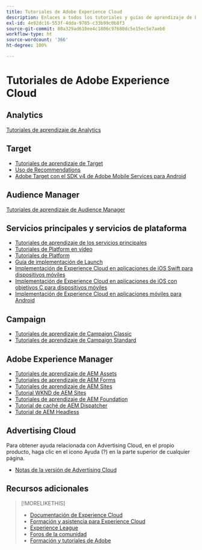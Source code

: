 ```yaml
---
title: Tutoriales de Adobe Experience Cloud
description: Enlaces a todos los tutoriales y guías de aprendizaje de Experience Cloud
exl-id: 4e92dc16-553f-4dda-9705-c33b99c0b8f3
source-git-commit: 80a329ad610ee4c1806c97680dc5e15ec5e7aeb0
workflow-type: ht
source-wordcount: '366'
ht-degree: 100%

---
```


# Tutoriales de Adobe Experience Cloud

## Analytics

[Tutoriales de aprendizaje de Analytics](https://experienceleague.adobe.com/docs/analytics-learn/tutorials/overview.html?lang=es)

## Target

* [Tutoriales de aprendizaje de Target](https://experienceleague.adobe.com/docs/target-learn/tutorials/overview.html?lang=es)
* [Uso de Recommendations](https://experienceleague.adobe.com/docs/target-learn/tutorials/recommendations/use-recommendations-offers.html?lang=es)
* [Adobe Target con el SDK v4 de Adobe Mobile Services para Android](https://experienceleague.adobe.com/docs/target-learn/tutorials/mobile/overview.html?lang=es)

## Audience Manager

[Tutoriales de aprendizaje de Audience Manager](https://experienceleague.adobe.com/docs/audience-manager-learn/tutorials/overview.html?lang=es)

## Servicios principales y servicios de plataforma

* [Tutoriales de aprendizaje de los servicios principales](https://experienceleague.adobe.com/docs/core-services-learn/tutorials/overview.html?lang=es)
* [Tutoriales de Platform en vídeo](https://experienceleague.adobe.com/docs/platform-learn/tutorials/overview.html?lang=es)
* [Tutoriales de Platform](https://experienceleague.adobe.com/docs/experience-platform/tutorials/home.html?lang=es)
* [Guía de implementación de Launch](https://experienceleague.adobe.com/docs/core-services-learn/implementing-in-websites-with-launch/index.html?lang=es)
* [Implementación de Experience Cloud en aplicaciones de iOS Swift para dispositivos móviles](https://experienceleague.adobe.com/docs/core-services-learn/implementing-in-mobile-ios-swift-apps-with-launch/index.html?lang=es)
* [Implementación de Experience Cloud en aplicaciones de iOS con objetivos C para dispositivos móviles](https://experienceleague.adobe.com/docs/core-services-learn/implementing-in-mobile-ios-objective-c-apps-with-launch/index.html?lang=es)
* [Implementación de Experience Cloud en aplicaciones móviles para Android](https://experienceleague.adobe.com/docs/core-services-learn/implementing-in-mobile-android-apps-with-launch/index.html?lang=es)

## Campaign

* [Tutoriales de aprendizaje de Campaign Classic](https://experienceleague.adobe.com/docs/campaign-classic-learn/tutorials/overview.html?lang=es)
* [Tutoriales de aprendizaje de Campaign Standard](https://experienceleague.adobe.com/docs/campaign-standard-learn/tutorials/overview.html?lang=es)

## Adobe Experience Manager

* [Tutoriales de aprendizaje de AEM Assets](https://experienceleague.adobe.com/docs/experience-manager-learn/assets/overview.html?lang=es)
* [Tutoriales de aprendizaje de AEM Forms](https://experienceleague.adobe.com/docs/experience-manager-learn/forms/overview.html?lang=es)
* [Tutoriales de aprendizaje de AEM Sites](https://experienceleague.adobe.com/docs/experience-manager-learn/sites/overview.html?lang=es)
* [Tutorial WKND de AEM Sites](https://experienceleague.adobe.com/docs/experience-manager-learn/getting-started-wknd-tutorial-develop/overview.html?lang=es)
* [Tutoriales de aprendizaje de AEM Foundation](https://experienceleague.adobe.com/docs/experience-manager-learn/assets/overview.html?lang=es)
* [Tutorial de caché de AEM Dispatcher](https://experienceleague.adobe.com/docs/experience-manager-learn/dispatcher-tutorial/overview.html?lang=es)
* [Tutorial de AEM Headless](https://experienceleague.adobe.com/docs/experience-manager-learn/getting-started-with-aem-headless/overview.html?lang=es)

## Advertising Cloud

Para obtener ayuda relacionada con Advertising Cloud, en el propio producto, haga clic en el icono Ayuda (?) en la parte superior de cualquier página.

* [Notas de la versión de Advertising Cloud](https://experienceleague.adobe.com/docs/release-notes/experience-cloud/current.html?lang=es)

## Recursos adicionales

>[!MORELIKETHIS]
>
>* [Documentación de Experience Cloud](https://experienceleague.adobe.com/docs/experience-cloud/user-guides/home.html?lang=es)
>* [Formación y asistencia para Experience Cloud](https://experienceleague.adobe.com/docs/?lang=es)
>* [Experience League](https://experienceleague.adobe.com/?lang=es)
>* [Foros de la comunidad](https://forums.adobe.com/community/experience-cloud/)
>* [Formación y tutoriales de Adobe](https://helpx.adobe.com/es/learning.html?promoid=KAUDK)

